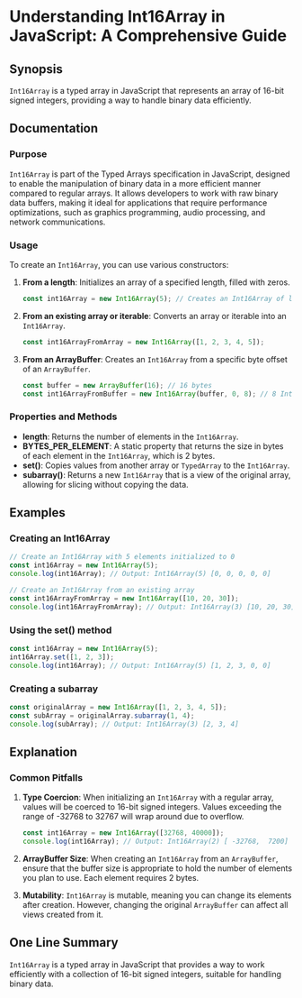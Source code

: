 <!--
Meta Description: # Understanding Int16Array in JavaScript: A Comprehensive Guide ## Synopsis `Int16Array` is a typed array in JavaScript that represents an array of 16...
Meta Keywords: int16array, javascript, array, const, new
-->

# Understanding Int16Array in JavaScript: A Comprehensive Guide

## Synopsis
`Int16Array` is a typed array in JavaScript that represents an array of 16-bit signed integers, providing a way to handle binary data efficiently.

## Documentation
### Purpose
`Int16Array` is part of the Typed Arrays specification in JavaScript, designed to enable the manipulation of binary data in a more efficient manner compared to regular arrays. It allows developers to work with raw binary data buffers, making it ideal for applications that require performance optimizations, such as graphics programming, audio processing, and network communications.

### Usage
To create an `Int16Array`, you can use various constructors:

1. **From a length**: Initializes an array of a specified length, filled with zeros.
   ```javascript
   const int16Array = new Int16Array(5); // Creates an Int16Array of length 5
   ```

2. **From an existing array or iterable**: Converts an array or iterable into an `Int16Array`.
   ```javascript
   const int16ArrayFromArray = new Int16Array([1, 2, 3, 4, 5]);
   ```

3. **From an ArrayBuffer**: Creates an `Int16Array` from a specific byte offset of an `ArrayBuffer`.
   ```javascript
   const buffer = new ArrayBuffer(16); // 16 bytes
   const int16ArrayFromBuffer = new Int16Array(buffer, 0, 8); // 8 Int16 values
   ```

### Properties and Methods
- **length**: Returns the number of elements in the `Int16Array`.
- **BYTES_PER_ELEMENT**: A static property that returns the size in bytes of each element in the `Int16Array`, which is 2 bytes.
- **set()**: Copies values from another array or `TypedArray` to the `Int16Array`.
- **subarray()**: Returns a new `Int16Array` that is a view of the original array, allowing for slicing without copying the data.

## Examples
### Creating an Int16Array
```javascript
// Create an Int16Array with 5 elements initialized to 0
const int16Array = new Int16Array(5);
console.log(int16Array); // Output: Int16Array(5) [0, 0, 0, 0, 0]

// Create an Int16Array from an existing array
const int16ArrayFromArray = new Int16Array([10, 20, 30]);
console.log(int16ArrayFromArray); // Output: Int16Array(3) [10, 20, 30]
```

### Using the set() method
```javascript
const int16Array = new Int16Array(5);
int16Array.set([1, 2, 3]);
console.log(int16Array); // Output: Int16Array(5) [1, 2, 3, 0, 0]
```

### Creating a subarray
```javascript
const originalArray = new Int16Array([1, 2, 3, 4, 5]);
const subArray = originalArray.subarray(1, 4);
console.log(subArray); // Output: Int16Array(3) [2, 3, 4]
```

## Explanation
### Common Pitfalls
1. **Type Coercion**: When initializing an `Int16Array` with a regular array, values will be coerced to 16-bit signed integers. Values exceeding the range of -32768 to 32767 will wrap around due to overflow.
   ```javascript
   const int16Array = new Int16Array([32768, 40000]);
   console.log(int16Array); // Output: Int16Array(2) [ -32768,  7200]
   ```

2. **ArrayBuffer Size**: When creating an `Int16Array` from an `ArrayBuffer`, ensure that the buffer size is appropriate to hold the number of elements you plan to use. Each element requires 2 bytes.

3. **Mutability**: `Int16Array` is mutable, meaning you can change its elements after creation. However, changing the original `ArrayBuffer` can affect all views created from it.

## One Line Summary
`Int16Array` is a typed array in JavaScript that provides a way to work efficiently with a collection of 16-bit signed integers, suitable for handling binary data.